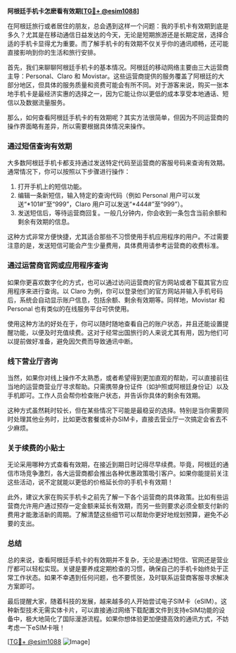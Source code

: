 **阿根廷手机卡怎麽看有效期[[TG💪+ @esim1088](https://t.me/s/esim1088)]**

在阿根廷旅行或者居住的朋友，总会遇到这样一个问题：我的手机卡有效期到底是多久？尤其是在移动通信日益发达的今天，无论是短期旅游还是长期定居，选择合适的手机卡显得尤为重要。而了解手机卡的有效期不仅关乎你的通讯顺畅，还可能直接影响到你的生活和旅行安排。

首先，我们来聊聊阿根廷手机卡的基本情况。阿根廷的移动网络主要由三大运营商主导：Personal、Claro 和 Movistar。这些运营商提供的服务覆盖了阿根廷的大部分地区，但具体的服务质量和资费可能会有所不同。对于游客来说，购买一张本地手机卡是最经济实惠的选择之一，因为它能让你以更低的成本享受本地通话、短信以及数据流量服务。

那么，如何查看阿根廷手机卡的有效期呢？其实方法很简单，但因为不同运营商的操作界面略有差异，所以需要根据具体情况来操作。

### **通过短信查询有效期**

大多数阿根廷手机卡都支持通过发送特定代码至运营商的客服号码来查询有效期。通常情况下，你可以按照以下步骤进行操作：

1. 打开手机上的短信功能。
2. 编辑一条新短信，输入特定的查询代码（例如 Personal 用户可以发送“*101#”至“999”，Claro 用户可以发送“*444#”至“999”）。
3. 发送短信后，等待运营商回复。一般几分钟内，你会收到一条包含当前余额和剩余有效期的信息。

这种方式非常方便快捷，尤其适合那些不习惯使用手机应用程序的用户。不过需要注意的是，发送短信可能会产生少量费用，具体费用请参考运营商的收费标准。

### **通过运营商官网或应用程序查询**

如果你更喜欢数字化的方式，也可以通过访问运营商的官方网站或者下载其官方应用程序来进行查询。以 Claro 为例，你可以登录他们的官方网站并输入手机号码后，系统会自动显示账户信息，包括余额、剩余有效期等。同样地，Movistar 和 Personal 也有类似的在线服务平台可供使用。

使用这种方法的好处在于，你可以随时随地查看自己的账户状态，并且还能设置提醒功能，以便及时充值续费。这对于经常出国旅行的人来说尤其有用，因为他们可以提前做好准备，避免因欠费而导致通讯中断。

### **线下营业厅咨询**

当然，如果你对线上操作不太熟悉，或者希望得到更加直观的帮助，可以直接前往当地的运营商营业厅寻求帮助。只需携带身份证件（如护照或阿根廷身份证）以及手机即可。工作人员会帮你检查账户状态，并告诉你具体的剩余有效期。

这种方式虽然耗时较长，但在某些情况下可能是最稳妥的选择。特别是当你需要同时处理其他业务时，比如更改套餐或补办SIM卡，直接去营业厅一次搞定会省去不少麻烦。

### **关于续费的小贴士**

无论采用哪种方式查看有效期，在接近到期日时记得尽早续费。毕竟，阿根廷的通信市场竞争激烈，各大运营商都会推出各种优惠政策吸引客户。如果你能提前关注这些活动，说不定就能以更低的价格延长你的手机卡有效期！

此外，建议大家在购买手机卡之前先了解一下各个运营商的具体政策。比如有些运营商允许用户通过预存一定金额来延长有效期，而另一些则要求必须全额支付新的费用才能激活新的周期。了解清楚这些细节可以帮助你更好地规划预算，避免不必要的支出。

### **总结**

总的来说，查看阿根廷手机卡的有效期并不复杂，无论是通过短信、官网还是营业厅都可以轻松实现。关键是要养成定期检查的习惯，确保自己的手机卡始终处于正常工作状态。如果不幸遇到任何问题，也不要慌张，及时联系运营商客服寻求解决方案即可。

最后提醒大家，随着科技的发展，越来越多的人开始尝试电子SIM卡（eSIM）。这种新型技术无需实体卡片，可以直接通过网络下载配置文件到支持eSIM功能的设备中，极大地简化了国际漫游流程。如果你想体验更加便捷高效的通讯方式，不妨考虑一下eSIM卡哦！

[[TG💪+ @esim1088](https://t.me/s/esim1088) ![Image](https://i.postimg.cc/4NQfJmqS/Snipaste-2025-05-13-00-14-12.png)]